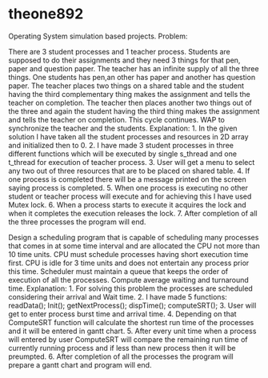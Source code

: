 # theone892 
Operating System simulation based projects. Problem:

There are 3 student processes and 1 teacher process. Students are supposed to do their assignments and they need 3 things for that pen, paper and question paper. The teacher has an infinite supply of all the three things. One students has pen,an other has paper and another has question paper. The teacher places two things on a shared table and the student having the third complementary thing makes the assignment and tells the teacher on completion. The teacher then places another two things out of the three and again the student having the third thing makes the assignment and tells the teacher on completion. This cycle continues. WAP to synchronize the teacher and the students.
Explanation: 1.	In the given solution I have taken all the student processes and resources in 2D array and initialized then to 0. 2.	I have made 3 student processes in three different functions which will be executed by single s_thread and one t_thread for execution of teacher process. 3.	User will get a menu to select any two out of three resources that are to be placed on shared table. 4.	If one process is completed there will be a message printed on the screen saying process is completed. 5. When one process is executing no other student or teacher process will execute and for achieving this I have used Mutex lock. 6.	When a process starts to execute it acquires the lock and when it completes the execution releases the lock. 7.	After completion of all the three processes the program will end.

Design a scheduling program that is capable of scheduling many processes that comes in at some time interval and are allocated the CPU not more than 10 time units. CPU must schedule processes having short execution time first. CPU is idle for 3 time units and does not entertain any process prior this time. Scheduler must maintain a queue that keeps the order of execution of all the processes. Compute average waiting and turnaround time.
Explanation: 1.	For solving this problem the processes are scheduled considering their arrival and Wait time. 2.	I have made 5 functions: readData(); Init(); getNextProcess(); dispTime(); computeSRT(); 3.	User will get to enter process burst time and arrival time. 4.	Depending on that ComputeSRT function will calculate the shortest run time of the processes and it will be entered in gantt chart. 5.	After every unit time when a process will entered by user ComputeSRT will compare the remaining run time of currently running process and if less than new process then it will be preumpted. 6.	After completion of all the processes the program will prepare a gantt chart and program will end.
